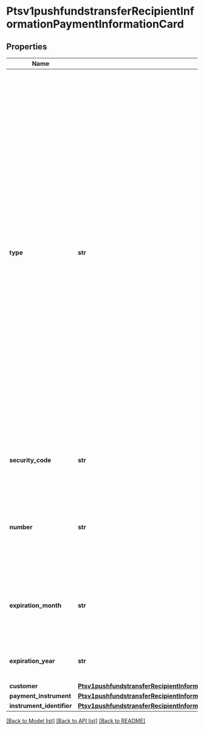 # Ptsv1pushfundstransferRecipientInformationPaymentInformationCard

## Properties
Name | Type | Description | Notes
------------ | ------------- | ------------- | -------------
**type** | **str** | Three-digit value that indicates the card type. Mandatory if not present in a token.  Possible values:  Visa Platform Connect - &#x60;001&#x60;: Visa - &#x60;002&#x60;: Mastercard, Eurocard, which is a European regional brand of Mastercard. - &#x60;033&#x60;: Visa Electron - &#x60;024&#x60;: Maestro  Mastercard Send: - &#x60;002&#x60;: Mastercard, Eurocard, which is a European regional brand of Mastercard.  FDC Compass: - &#x60;001&#x60;: Visa - &#x60;002&#x60;: Mastercard, Eurocard, which is a European regional brand of Mastercard.  Chase Paymentech: - &#x60;001&#x60;: Visa - &#x60;002&#x60;: Mastercard, Eurocard, which is a European regional brand of Mastercard.  | [optional] 
**security_code** | **str** | 3-digit value that indicates the cardCvv2Value. Values can be 0-9.  | [optional] 
**number** | **str** | The customer&#39;s payment card number, also known as the Primary Account Number (PAN).  Conditional: this field is required if not using tokens.  | [optional] 
**expiration_month** | **str** | Two-digit month in which the payment card expires.  Format: MM.  Valid values: 01 through 12. Leading 0 is required.  | [optional] 
**expiration_year** | **str** | Four-digit year in which the payment card expires.  Format: YYYY.  | [optional] 
**customer** | [**Ptsv1pushfundstransferRecipientInformationPaymentInformationCardCustomer**](Ptsv1pushfundstransferRecipientInformationPaymentInformationCardCustomer.md) |  | [optional] 
**payment_instrument** | [**Ptsv1pushfundstransferRecipientInformationPaymentInformationCardPaymentInstrument**](Ptsv1pushfundstransferRecipientInformationPaymentInformationCardPaymentInstrument.md) |  | [optional] 
**instrument_identifier** | [**Ptsv1pushfundstransferRecipientInformationPaymentInformationCardInstrumentIdentifier**](Ptsv1pushfundstransferRecipientInformationPaymentInformationCardInstrumentIdentifier.md) |  | [optional] 

[[Back to Model list]](../README.md#documentation-for-models) [[Back to API list]](../README.md#documentation-for-api-endpoints) [[Back to README]](../README.md)


